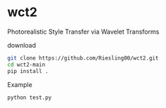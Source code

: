 # wct2
Photorealistic Style Transfer via Wavelet Transforms


download
```bash
git clone https://github.com/Riesling00/wct2.git
cd wct2-main
pip install .
```


Example
```bash
python test.py
